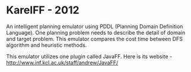 # KarelFF - 2012

An intelligent planning emulator using PDDL (Planning Domain Definition Language). One planning problem needs to describe the detail of domain and target problem. This emulator compares the cost time between DFS algorithm and heuristic methods.

This emulator utilizes one plugin called JavaFF. Here is its website - <http://www.inf.kcl.ac.uk/staff/andrew/JavaFF/>
